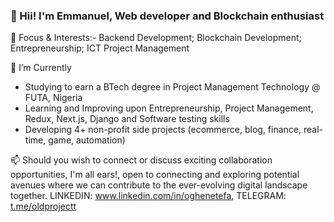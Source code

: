 ### 👋 Hii! I'm Emmanuel, Web developer and Blockchain enthusiast

🎈 Focus & Interests:-
Backend Development; Blockchain Development; Entrepreneurship; ICT Project Management

🔭 I’m Currently
- Studying to earn a BTech degree in Project Management Technology @ FUTA, Nigeria
- Learning and Improving upon Entrepreneurship, Project Management, Redux, Next.js, Django and Software testing skills
- Developing 4+ non-profit side projects (ecommerce, blog, finance, real-time, game, automation)

📫 Should you wish to connect or discuss exciting collaboration opportunities, I'm all ears!, open to connecting and exploring potential avenues where we can contribute to the ever-evolving digital landscape together. LINKEDIN: www.linkedin.com/in/oghenetefa, TELEGRAM: [t.me/oldprojectt](https://t.me/oldprojectt)

<!-- 🎭 Fun facts
-->
